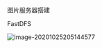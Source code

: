 图片服务器搭建

FastDFS

![image-20201025205144577](C:\Users\sj\AppData\Roaming\Typora\typora-user-images\image-20201025205144577.png)